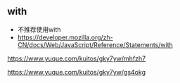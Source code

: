 ## with
* 不推荐使用with 
* https://developer.mozilla.org/zh-CN/docs/Web/JavaScript/Reference/Statements/with

https://www.yuque.com/kuitos/gky7yw/mhfzh7

https://www.yuque.com/kuitos/gky7yw/gs4okg
